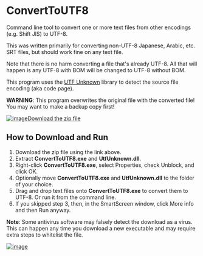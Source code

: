 # ConvertToUTF8

Command line tool to convert one or more text files from other encodings (e.g. Shift JIS) to UTF-8.

This was written primarily for converting non-UTF-8 Japanese, Arabic, etc. SRT files, but should work fine on any text file.

Note that there is no harm converting a file that's already UTF-8. All that will happen is any UTF-8 with BOM will be changed to UTF-8 without BOM.

This program uses the [UTF Unknown](https://github.com/CharsetDetector/UTF-unknown) library to detect the source file encoding (aka code page).

**WARNING**: This program overwrites the original file with the converted file! You may want to make a backup copy first!

[![image](https://github.com/LesFerch/WinSetView/assets/79026235/0188480f-ca53-45d5-b9ff-daafff32869e)Download the zip file](https://github.com/LesFerch/ConvertToUTF8/releases/download/1.0.0/ConvertToUTF8.zip)

## How to Download and Run

1. Download the zip file using the link above.
2. Extract **ConvertToUTF8.exe** and **UtfUnknown.dll**.
3. Right-click **ConvertToUTF8.exe**, select Properties, check Unblock, and click OK.
4. Optionally move **ConvertToUTF8.exe** and **UtfUnknown.dll** to the folder of your choice.
5. Drag and drop text files onto **ConvertToUTF8.exe** to convert them to UTF-8. Or run it from the command line.
6. If you skipped step 3, then, in the SmartScreen window, click More info and then Run anyway.

**Note**: Some antivirus software may falsely detect the download as a virus. This can happen any time you download a new executable and may require extra steps to whitelist the file.



[![image](https://github.com/LesFerch/WinSetView/assets/79026235/63b7acbc-36ef-4578-b96a-d0b7ea0cba3a)](https://github.com/LesFerch/ConvertToUTF8)
